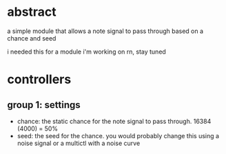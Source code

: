# abstract

a simple module that allows a note signal to pass through based on a chance and seed

i needed this for a module i'm working on rn, stay tuned

# controllers

## group 1: settings

- chance: the static chance for the note signal to pass through. 16384 (4000) = 50%
- seed: the seed for the chance. you would probably change this using a noise signal or a multictl with a noise curve
